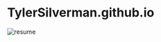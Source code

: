 # TylerSilverman.github.io
![resume](https://user-images.githubusercontent.com/70153419/98447647-80350700-20f4-11eb-927b-e2d376c3c3bd.PNG)
